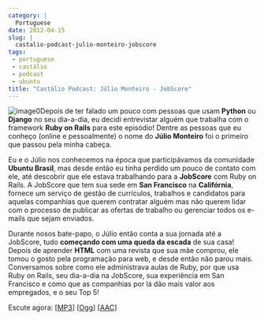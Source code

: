 ```yaml
---
category: |
  Portuguese
date: 2012-04-15
slug: |
  castalio-podcast-julio-monteiro-jobscore
tags:
 - portuguese
 - castálio
 - podcast
 - ubuntu
title: "Castálio Podcast: Júlio Monteiro - JobScore"
---
```


![image0](http://media.tumblr.com/tumblr_m2jf6aE8Ic1r7yex1.jpg)Depois de
ter falado um pouco com pessoas que usam **Python** ou **Django** no seu
dia-a-dia, eu decidi entrevistar alguém que trabalha com o framework
**Ruby on Rails** para este episódio! Dentre as pessoas que eu conheço
(online e pessoalmente) o nome do **Júlio Monteiro** foi o primeiro que
passou pela minha cabeça.

Eu e o Júlio nos conhecemos na época que participávamos da comunidade
**Ubuntu Brasil**, mas desde então eu tinha perdido um pouco de contato
com ele, até descobrir que ele estava trabalhando para a **JobScore**
com Ruby on Rails. A JobScore que tem sua sede em **San Francisco** na
**Califórnia**, fornece um serviço de gestão de currículos, trabalhos e
candidatos para aquelas companhias que querem contratar alguém mas não
querem lidar com o processo de publicar as ofertas de trabalho ou
gerenciar todos os e-mails que sejam enviados.

Durante nosos bate-papo, o Júlio então conta a sua jornada até a
JobScore, tudo **começando com uma queda da escada** de sua casa! Depois
de aprender **HTML** com uma revista que sua mãe comprou, ele tomou o
gosto pela programação para web, e desde então não parou mais.
Conversamos sobre como ele administrava aulas de Ruby, por que usa Ruby
on Rails, seu dia-a-dia na JobScore, sua experiência em San Francisco e
como que as companhias por lá dão mais valor aos empregados, e o seu Top
5!

Escute agora:
\[[MP3](http://media.blubrry.com/castalio/p/www.castalio.gnulinuxbrasil.org/castalio-podcast-34.mp3)\]
\[[Ogg](http://media.blubrry.com/castalio/p/www.castalio.gnulinuxbrasil.org/castalio-podcast-34.ogg)\]
\[[AAC](http://media.blubrry.com/castalio/p/www.castalio.gnulinuxbrasil.org/castalio-podcast-34.m4a)\]
